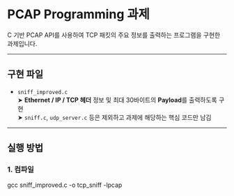# PCAP Programming 과제

C 기반 PCAP API를 사용하여 TCP 패킷의 주요 정보를 출력하는 프로그램을 구현한 과제입니다.

---

## 구현 파일

- `sniff_improved.c`  
  ➤ **Ethernet / IP / TCP 헤더** 정보 및 최대 30바이트의 **Payload**를 출력하도록 구현  
  ➤ `sniff.c`, `udp_server.c` 등은 제외하고 과제에 해당하는 핵심 코드만 남김

---

## 실행 방법

### 1. 컴파일

gcc sniff_improved.c -o tcp_sniff -lpcap
